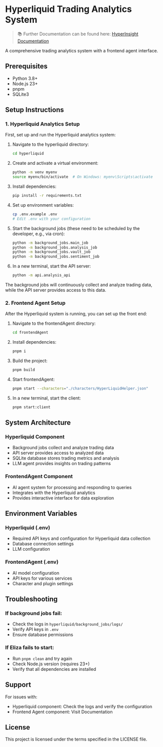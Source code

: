 # Hyperliquid Trading Analytics System



> 📚 Further Documentation can be found here: [HyperInsight Documentation](https://sarveshs-organization-1.gitbook.io/hyperinsight)

A comprehensive trading analytics system with a frontend agent interface.

## Prerequisites

- Python 3.8+
- Node.js 23+
- pnpm
- SQLite3

## Setup Instructions

### 1. Hyperliquid Analytics Setup

First, set up and run the Hyperliquid analytics system:

1. Navigate to the hyperliquid directory:
   ```bash
   cd hyperliquid
   ```

2. Create and activate a virtual environment:
   ```bash
   python -m venv myenv
   source myenv/bin/activate  # On Windows: myenv\Scripts\activate
   ```

3. Install dependencies:
   ```bash
   pip install -r requirements.txt
   ```

4. Set up environment variables:
   ```bash
   cp .env.example .env
   # Edit .env with your configuration
   ```

5. Start the background jobs (these need to be scheduled by the developer, e.g., via cron):
   ```bash
   python -m background_jobs.main_job
   python -m background_jobs.analysis_job
   python -m background_jobs.vault_job
   python -m background_jobs.sentiment_job
   ```

6. In a new terminal, start the API server:
   ```bash
   python -m api.analysis_api
   ```

The background jobs will continuously collect and analyze trading data, while the API server provides access to this data.

### 2. Frontend Agent Setup

After the Hyperliquid system is running, you can set up the front end:

1. Navigate to the frontendAgent directory:
   ```bash
   cd frontendAgent
   ```

2. Install dependencies:
   ```bash
   pnpm i
   ```

3. Build the project:
   ```bash
   pnpm build
   ```

4. Start frontendAgent:
   ```bash
   pnpm start --characters="./characters/HyperLiquidHelper.json"
   ```

5. In a new terminal, start the client:
   ```bash
   pnpm start:client
   ```

## System Architecture

### Hyperliquid Component
- Background jobs collect and analyze trading data
- API server provides access to analyzed data
- SQLite database stores trading metrics and analysis
- LLM agent provides insights on trading patterns

### FrontendAgent Component
- AI agent system for processing and responding to queries
- Integrates with the Hyperliquid analytics
- Provides interactive interface for data exploration

## Environment Variables

### Hyperliquid (.env)
- Required API keys and configuration for Hyperliquid data collection
- Database connection settings
- LLM configuration

### FrontendAgent (.env)
- AI model configuration
- API keys for various services
- Character and plugin settings

## Troubleshooting

### If background jobs fail:
- Check the logs in `hyperliquid/background_jobs/logs/`
- Verify API keys in `.env`
- Ensure database permissions

### If Eliza fails to start:
- Run `pnpm clean` and try again
- Check Node.js version (requires 23+)
- Verify that all dependencies are installed

## Support

For issues with:
- Hyperliquid component: Check the logs and verify the configuration
- Frontend Agent component: Visit Documentation

## License

This project is licensed under the terms specified in the LICENSE file.
